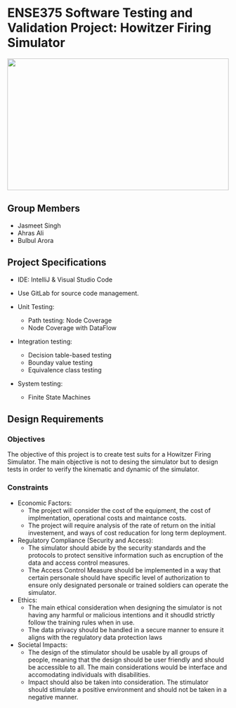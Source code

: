 # ENSE375 Software Testing and Validation Project: Howitzer Firing Simulator

<p align="center">
  <img src="https://i.kym-cdn.com/photos/images/original/000/556/312/4e8.gif" width="100%" height="300">
</p>


## Group Members
- Jasmeet Singh
- Ahras Ali
- Bulbul Arora

## Project Specifications

- IDE: IntelliJ & Visual Studio Code
- Use GitLab for source code management.
- Unit Testing: 
   - Path testing: Node Coverage
   - Node Coverage with DataFlow 

- Integration testing:
   - Decision table-based testing
   - Bounday value testing 
   - Equivalence class testing
   
- System testing:
   - Finite State Machines 

## Design Requirements

### Objectives
The objective of this project is to create test suits for a Howitzer Firing Simulator. The main objective is not to desing the simulator but to design tests in order to verify the kinematic and dynamic of the simulator.

### Constraints
- Economic Factors:
    - The project will consider the cost of the equipment, the cost of implmentation, operational costs and maintance costs.
    - The project will require analysis of the rate of return on the initial investement, and ways of cost reducation for 
      long term deployment.
- Regulatory Compliance (Security and Access):
    - The simulator should abide by the security standards and the protocols to protect sensitive information such as encruption of the data
      and access control measures.
    - The Access Control Measure should be implemented in a way that certain personale should have specific level of authorization to ensure
      only designated personale or trained soldiers can operate the simulator.
- Ethics:
    - The main ethical consideration when designing the simulator is not having any harmful or malicious intentions and it shoudld
      strictly follow the training rules when in use.
    - The data privacy should be handled in a secure manner to ensure it aligns with the regulatory data protection laws
- Societal Impacts:
    - The design of the stimulator should be usable by all groups of people, meaning that the design should be user friendly and 
      should be accessible to all. The main considerations would be interface and accomodating individuals with disabilities.
    - Impact should also be taken into consideration. The stimulator should stimulate a positive environment and should not be 
      taken in a negative manner.

